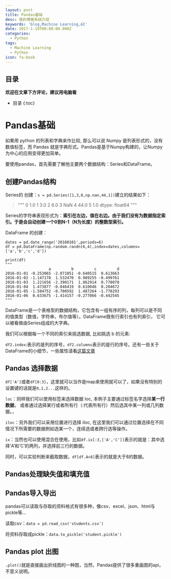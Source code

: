 ```yaml
---
layout: post
title: Pandas基础
desc: 我的博客系统介绍
keywords: 'blog,Machine Learning,AI'
date: 2017-1-19T00:00:00.000Z
categories:
  - Python
tags:
  - Machine Learning
  - Python
icon: fa-book
---
```


## 目录
**欢迎在文章下方评论，建议用电脑看**

* 目录
{:toc}


# Pandas基础

如果用 python 的列表和字典来作比较, 那么可以说 Numpy 是列表形式的，没有数值标签，而 Pandas 就是字典形式。Pandas是基于Numpy构建的，让Numpy为中心的应用变得更加简单。

要使用pandas，首先需要了解他主要两个数据结构：Series和DataFrame。

## 创建Pandas结构

Series的 创建：`s = pd.Series([1,3,6,np.nan,44,1])`建立的结果如下：


>"""
0     1.0
1     3.0
2     6.0
3     NaN
4    44.0
5     1.0
dtype: float64
"""

Series的字符串表现形式为：**索引在左边，值在右边。由于我们没有为数据指定索引。于是会自动创建一个0到N-1（N为长度）的整数型索引。**


DataFrame 的创建：

	dates = pd.date_range('20160101',periods=6)
	df = pd.DataFrame(np.random.randn(6,4),index=dates,columns=['a','b','c','d'])

	print(df)
	"""
					   a         b         c         d
	2016-01-01 -0.253065 -2.071051 -0.640515  0.613663
	2016-01-02 -1.147178  1.532470  0.989255 -0.499761
	2016-01-03  1.221656 -2.390171  1.862914  0.778070
	2016-01-04  1.473877 -0.046419  0.610046  0.204672
	2016-01-05 -1.584752 -0.700592  1.487264 -1.778293
	2016-01-06  0.633675 -1.414157 -0.277066 -0.442545
	"""

DataFrame是一个表格型的数据结构，它包含有一组有序的列，每列可以是不同的值类型（数值，字符串，布尔值等）。DataFrame既有行索引也有列索引， 它可以被看做由Series组成的大字典。

我们可以根据每一个不同的索引来挑选数据, 比如挑选 b 的元素:


`df2.index`:表示的是列的序号，`df2.columns`表示的是行的序号。还有一些关于DataFrame的小细节，一些属性请看[这篇文章](https://morvanzhou.github.io/tutorials/data-manipulation/np-pd/3-1-pd-intro/)

## Pandas 选择数据

`df['A']`或者`df[0:3]`，这里就可以当作是map来使用就可以了，如果没有特别的设置键的话就是`0,1,2...`这样的。

`loc`：同样我们可以使用标签来选择数据 loc, 本例子主要通过标签名字选择**某一行数据**， 或者通过选择某行或者所有行（:代表所有行）然后选其中某一列或几列数据。，

`iloc`：另外我们可以采用位置进行选择 iloc, 在这里我们可以通过位置选择在不同情况下所需要的数据例如选某一个，连续选或者跨行选等操作。

`ix`：当然也可以使用混合在使用，比如`df.ix[:3,['A','C']]`表示的就是：其中选择’A’和’C’的两列，并选择前三行的数据。

同时，可以实验判断来截取数据，`df[df.A>8]`表示的就是大于8的数据。

## Pandas处理缺失值和填充值


## Pandas导入导出

pandas可以读取与存取的资料格式有很多种，像csv、excel、json、html与pickle等…

读取csv：`data = pd.read_csv('students.csv')`

将资料存取成pickle：`data.to_pickle('student.pickle')`

##  Pandas plot 出图

`.plot()`就是直接画出折线图的一种图，当然，Pandas提供了很多重画图的api，不意义说明。

















